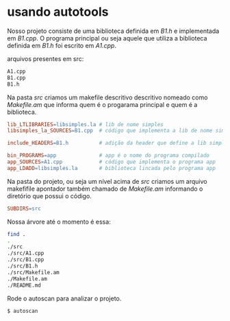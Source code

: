 # usando autotools

Nosso projeto consiste de uma biblioteca definida em *B1.h* e implementada em
*B1.cpp*.  O programa principal ou seja aquele que utiliza a biblioteca
definida em *B1.h* foi escrito em *A1.cpp*.

arquivos presentes em src:

```bash
A1.cpp
B1.cpp
B1.h
```
Na pasta *src* criamos um makefile descritivo descritivo nomeado como
*Makefile.am* que informa quem é o progarama principal e quem é a biblioteca.

```makefile
lib_LTLIBRARIES=libsimples.la # lib de nome simples
libsimples_la_SOURCES=B1.cpp  # código que implementa a lib de nome simples

include_HEADERS=B1.h          # adição da header que define a lib simples

bin_PROGRAMS=app              # app é o nome do programa compilado
app_SOURCES=A1.cpp            # código que implementa o programa app
app_LDADD=libsimples.la       # biblioteca lincada pelo programa app
```

Na pasta do projeto, ou seja um nível acima de *src* criamos um arquivo
makefifile apontador também chamado de *Makefile.am* informando o diretório
que possui o código.

```makefile
SUBDIRS=src
```

Nossa árvore até o momento é essa:

```bash
find .
.
./src
./src/A1.cpp
./src/B1.cpp
./src/B1.h
./src/Makefile.am
./Makefile.am
./README.md
```

Rode o autoscan para analizar o projeto.

```bash
$ autoscan
```

